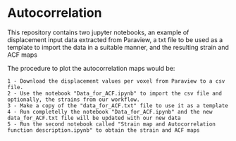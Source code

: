 # Autocorrelation

This repository contains two jupyter notebooks, an example of displacement input data extracted from Paraview, a txt file to be used as a template to import the data in a suitable manner, and the resulting strain and ACF maps

The procedure to plot the autocorrelation maps would be:

    1 - Download the displacement values per voxel from Paraview to a csv file.
    2 - Use the notebook "Data_for_ACF.ipynb" to import the csv file and optionally, the strains from our workflow.
    3 - Make a copy of the "data_for_ACF.txt" file to use it as a template 
    4 - Run completelly the notebook "Data_for_ACF.ipynb" and the new data_for_ACF.txt file will be updated with our new data
    5 - Run the second notebook called "Strain map and Autocorrelation function description.ipynb" to obtain the strain and ACF maps
